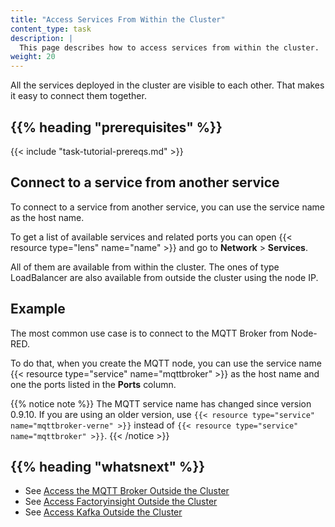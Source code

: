```yaml
---
title: "Access Services From Within the Cluster"
content_type: task
description: |
  This page describes how to access services from within the cluster.
weight: 20
---
```


<!-- overview -->

All the services deployed in the cluster are visible to each other. That makes it
easy to connect them together.

## {{% heading "prerequisites" %}}

{{< include "task-tutorial-prereqs.md" >}}

<!-- steps -->

## Connect to a service from another service

To connect to a service from another service, you can use the service name as the
host name.

To get a list of available services and related ports you can open
{{< resource type="lens" name="name" >}} and go to **Network** > **Services**.

All of them are available from within the cluster. The ones of type LoadBalancer
are also available from outside the cluster using the node IP.

<!-- discussion -->

## Example

The most common use case is to connect to the MQTT Broker from Node-RED.

To do that, when you create the MQTT node, you can use the service name
{{< resource type="service" name="mqttbroker" >}} as the host name and one the ports
listed in the **Ports** column.

{{% notice note %}}
The MQTT service name has changed since version 0.9.10. If you are using an older
version, use `{{< resource type="service" name="mqttbroker-verne" >}}` instead of
`{{< resource type="service" name="mqttbroker" >}}`.
{{< /notice >}}

<!-- Optional section; add links to information related to this topic. -->
## {{% heading "whatsnext" %}}

- See [Access the MQTT Broker Outside the Cluster](/docs/production-guide/administration/access-mqtt-outside-cluster)
- See [Access Factoryinsight Outside the Cluster](/docs/production-guide/administration/access-factoryinsight-outside-cluster)
- See [Access Kafka Outside the Cluster](/docs/production-guide/administration/access-kafka-outside-cluster)

